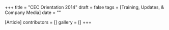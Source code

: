 +++
title = "CEC Orientation 2014"
draft = false
tags = [Training, Updates, & Company Media]
date = ""

[Article]
contributors = []
gallery = []
+++